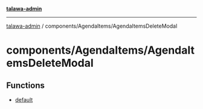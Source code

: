 [**talawa-admin**](../../../README.md)

***

[talawa-admin](../../../README.md) / components/AgendaItems/AgendaItemsDeleteModal

# components/AgendaItems/AgendaItemsDeleteModal

## Functions

- [default](functions/default.md)

